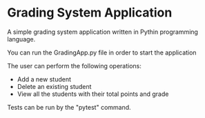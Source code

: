 # Grading System Application
A simple grading system application written in Pythin programming language.
                    
You can run the GradingApp.py file in order to start the application

The user can perform the following operations:
- Add a new student
- Delete an existing student
- View all the students with their total points and grade

Tests can be run by the "pytest" command.

